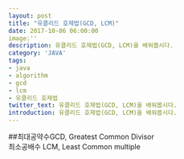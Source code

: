 ```yaml
---
layout: post
title: "유클리드 호제법(GCD, LCM)"
date: 2017-10-06 06:00:00
image:''
description: 유클리드 호제법(GCD, LCM)을 배워봅시다.
category: 'JAVA'
tags:
- java
- algorithm
- gcd
- lcm
- 유클리드 호제법
twitter_text: 유클리드 호제법(GCD, LCM)을 배워봅시다.
introduction: 유클리드 호제법(GCD, LCM)을 배워봅시다.
---
```

##최대공약수GCD, Greatest Common Divisor<br/>최소공배수 LCM, Least Common multiple